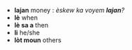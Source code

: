 - **lajan** money : _èskew ka voyem **lajan**?_
- **lè** when
- **lè sa a** then
- **li** he/she
- **lòt moun** others